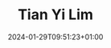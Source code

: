 ---
title: "Tian Yi Lim"
date: 2024-01-29T09:51:23+01:00
draft: true
weight: 1
description: Team Lead
image: "img/default.jpg"
---
